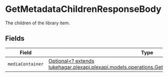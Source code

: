 # GetMetadataChildrenResponseBody

The children of the library item.


## Fields

| Field                                                                                                                                                             | Type                                                                                                                                                              | Required                                                                                                                                                          | Description                                                                                                                                                       |
| ----------------------------------------------------------------------------------------------------------------------------------------------------------------- | ----------------------------------------------------------------------------------------------------------------------------------------------------------------- | ----------------------------------------------------------------------------------------------------------------------------------------------------------------- | ----------------------------------------------------------------------------------------------------------------------------------------------------------------- |
| `mediaContainer`                                                                                                                                                  | [Optional<? extends lukehagar.plexapi.plexapi.models.operations.GetMetadataChildrenMediaContainer>](../../models/operations/GetMetadataChildrenMediaContainer.md) | :heavy_minus_sign:                                                                                                                                                | N/A                                                                                                                                                               |